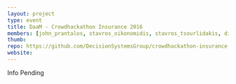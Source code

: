 ```yaml
---
layout: project
type: event
title: DaaM - Crowdhackathon Insurance 2016
members: [john_prantalos, stavros_oikonomidis, stavros_tsourlidakis, dimitris_bampakos]
thumb:
repo: https://github.com/DecisionSystemsGroup/crowdhackathon-insurance
website:
---
```

Info Pending

